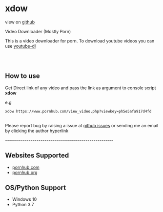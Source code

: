 # xdow
<p>view on <a href="https://github.com/pankajthekush/xdow">github</a> </p>
<p>Video Downloader (Mostly Porn)</p>
<p>This is a video downloader for porn. To download youtube videos you
can use <a href="https://pypi.org/project/youtube_dl/">youtube-dl</a> </p>
<br>
<br>
<h2>How to use</h2>
<p>Get Direct link of any video and pass the link as argument to console script <b>xdow</b></p>
<p>e.g</p>
<code>xdow https://www.pornhub.com/view_video.php?viewkey=ph5e5afa917d4fd</code>
<br>
<br>
<p>Please report bug by raising a issue at <a href="https://github.com/pankajthekush/xdow/issues">github issues</a>
or sending me an email by clicking the author hyperlink</p>

<p>-------------------------------------------------------</p>

<h2>Websites Supported </h2>
<ul>
<li><a href="www.pornhub.com">pornhub.com</a></li>
<li><a href="www.pornhub.org">pornhub.org</a></li>
</ul>

<h2>OS/Python Support</h2>
<ul>
<li>Windows 10</li>
<li>Python 3.7</li>
</ul>
